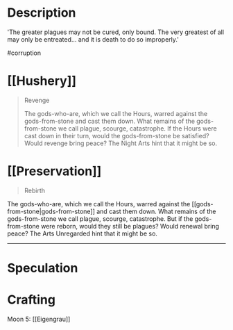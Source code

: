 # Description
'The greater plagues may not be cured, only bound. The very greatest of all may only be entreated… and it is death to do so improperly.'

#corruption
# [[Hushery]]
>Revenge
>
>The gods-who-are, which we call the Hours, warred against the gods-from-stone and cast them down. What remains of the gods-from-stone we call plague, scourge, catastrophe. If the Hours were cast down in their turn, would the gods-from-stone be satisfied? Would revenge bring peace? The Night Arts hint that it might be so.
# [[Preservation]]
>Rebirth
>
The gods-who-are, which we call the Hours, warred against the [[gods-from-stone|gods-from-stone]] and cast them down. What remains of the gods-from-stone we call plague, scourge, catastrophe. But if the gods-from-stone were reborn, would they still be plagues? Would renewal bring peace? The Arts Unregarded hint that it might be so. 

---
# Speculation

# Crafting
Moon 5: [[Eigengrau]]